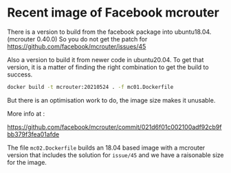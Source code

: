 # Recent image of Facebook mcrouter

There is a version to build from the facebook package into ubuntu18.04. (mcrouter 0.40.0)
So you do not get the patch for https://github.com/facebook/mcrouter/issues/45

Also a version to build it from newer code in ubuntu20.04. To get that version,
it is a matter of finding the right combination to get the build to success.
```bash
docker build -t mcrouter:20210524 . -f mc01.Dockerfile
```
But there is an optimisation work to do, the image size makes it unusable.

More info at :

https://github.com/facebook/mcrouter/commit/021d6f01c002100adf92cb9fbb379f3fea01afde

The file `mc02.Dockerfile` builds an 18.04 based image with a mcrouter version that includes
the solution for `issue/45` and we have a raisonable size for the image.